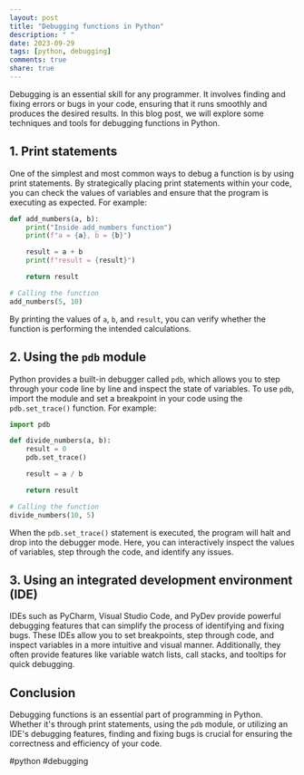 ```yaml
---
layout: post
title: "Debugging functions in Python"
description: " "
date: 2023-09-29
tags: [python, debugging]
comments: true
share: true
---
```


Debugging is an essential skill for any programmer. It involves finding and fixing errors or bugs in your code, ensuring that it runs smoothly and produces the desired results. In this blog post, we will explore some techniques and tools for debugging functions in Python.

## 1. Print statements

One of the simplest and most common ways to debug a function is by using print statements. By strategically placing print statements within your code, you can check the values of variables and ensure that the program is executing as expected. For example:

```python
def add_numbers(a, b):
    print("Inside add_numbers function")
    print(f"a = {a}, b = {b}")

    result = a + b
    print(f"result = {result}")

    return result

# Calling the function
add_numbers(5, 10)
```

By printing the values of `a`, `b`, and `result`, you can verify whether the function is performing the intended calculations.

## 2. Using the `pdb` module

Python provides a built-in debugger called `pdb`, which allows you to step through your code line by line and inspect the state of variables. To use `pdb`, import the module and set a breakpoint in your code using the `pdb.set_trace()` function. For example:

```python
import pdb

def divide_numbers(a, b):
    result = 0
    pdb.set_trace()

    result = a / b

    return result

# Calling the function
divide_numbers(10, 5)
```

When the `pdb.set_trace()` statement is executed, the program will halt and drop into the debugger mode. Here, you can interactively inspect the values of variables, step through the code, and identify any issues.

## 3. Using an integrated development environment (IDE)

IDEs such as PyCharm, Visual Studio Code, and PyDev provide powerful debugging features that can simplify the process of identifying and fixing bugs. These IDEs allow you to set breakpoints, step through code, and inspect variables in a more intuitive and visual manner. Additionally, they often provide features like variable watch lists, call stacks, and tooltips for quick debugging.

## Conclusion

Debugging functions is an essential part of programming in Python. Whether it's through print statements, using the `pdb` module, or utilizing an IDE's debugging features, finding and fixing bugs is crucial for ensuring the correctness and efficiency of your code.

#python #debugging